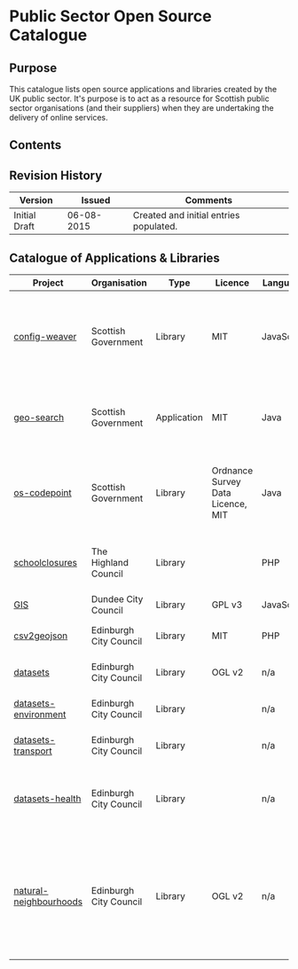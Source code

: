 # Public Sector Open Source Catalogue


## Purpose

This catalogue lists open source applications and libraries created by the UK public sector. It's purpose is to act as a resource for Scottish public sector organisations (and their suppliers) when they are undertaking the delivery of online services.

## Contents

<!--TOC max3-->


## Revision History

| Version       | Issued     | Comments
| -             | -          | -
| Initial Draft | 06-08-2015 | Created and initial entries populated.


## Catalogue of Applications & Libraries

| Project                                                                              | Organisation           | Type        | Licence                           | Language   | Description
| -                                                                                    | -                      | -           | -                                 | -          | -
| [config-weaver](https://github.com/scottishgovernment/config-weaver)                 | Scottish Government    | Library     | MIT                               | JavaScript | A simple module to support overriding config files using environment variables.
| [geo-search](https://github.com/scottishgovernment/geo-search)                       | Scottish Government    | Application | MIT                               | Java       | A REST service to provide local authority information given a Scottish postcode.
| [os-codepoint](https://github.com/scottishgovernment/os-codepoint)                   | Scottish Government    | Library     | Ordnance Survey Data Licence, MIT | Java       | A Debian package containing an extract of the Ordnance Survey Code Point data set.
| [schoolclosures](https://github.com/TheHighlandCouncil/schoolclosures)               | The Highland Council   | Library     |                                   | PHP        | Jadu scripts for displaying schools closed by severe weather.
| [GIS](https://github.com/DundeeCityCouncil/GIS)                                      | Dundee City Council    | Library     | GPL v3                            | JavaScript | |
| [csv2geojson](https://github.com/edinburghcouncil/csv2geojson)                       | Edinburgh City Council | Library     | MIT                               | PHP        | Generate GeoJSON from a CSV file.
| [datasets](https://github.com/edinburghcouncil/datasets)                             | Edinburgh City Council | Library     | OGL v2                            | n/a        | A range of datasets related to Edinburgh.
| [datasets-environment](https://github.com/edinburghcouncil/datasets-environment)     | Edinburgh City Council | Library     |                                   | n/a        | Datasets relating to the environment.
| [datasets-transport](https://github.com/edinburghcouncil/datasets-transport)         | Edinburgh City Council | Library     |                                   | n/a        | Datasets relating to travel and transport.
| [datasets-health](https://github.com/edinburghcouncil/datasets-health)               | Edinburgh City Council | Library     |                                   | n/a        | Council datasets concerning social care, health and wellbeing.
| [natural-neighbourhoods](https://github.com/edinburghcouncil/natural-neighbourhoods) | Edinburgh City Council | Library     | OGL v2                            | n/a        | Natural neighbourhoods in Edinburgh – where people believe they live rather than the wards and catchments that may be the official mapping lines of the city.
